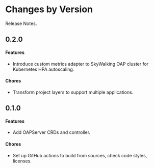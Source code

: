 Changes by Version
==================
Release Notes.

0.2.0
------------------

#### Features
- Introduce custom metrics adapter to SkyWalking OAP cluster for Kubernetes HPA autoscaling.

#### Chores
- Transform project layers to support multiple applications.

0.1.0
------------------

#### Features
- Add OAPServer CRDs and controller.

#### Chores
- Set up GitHub actions to build from sources, check code styles, licenses.
